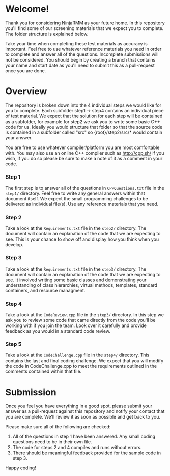 # Welcome!
Thank you for considering NinjaRMM as your future home. In this repository you'll find some of our screening materials that we expect you to complete. The folder structure is explained below. 

Take your time when completing these test materials as accuracy is important. Feel free to use whatever reference materials you need in order to complete and answer all of the questions. Incomplete submissions will not be considered. You should begin by creating a branch that contains your name and start date as you'll need to submit this as a pull-request once you are done. 

# Overview
The repository is broken down into the 4 individual steps we would like for you to complete. Each subfolder step1 -> step4 contains an individual piece of test material. We expect that the solution for each step will be contained as a subfolder, for example for step2 we ask you to write some basic C++ code for us. Ideally you would structure that folder so that the source code is contained in a subfolder called "src" so {root}/step2/src/* would contain your answer. 

You are free to use whatever compiler/platform you are most comfortable with. You may also use an online C++ compiler such as http://cpp.sh/ if you wish, if you do so please be sure to make a note of it as a comment in your code. 

### Step 1 
The first step is to answer all of the questions in `CPPQuestions.txt` file in the `step1/` directory. Feel free to write any general answers within that document itself. We expect the small programming challenges to be delivered as individual file(s). Use any reference materials that you need.

### Step 2
Take a look at the `Requirements.txt` file in the `step2/` directory. The document will contain an explanation of the code that we are expecting to see. This is your chance to show off and display how you think when you develop.

### Step 3
Take a look at the `Requirements.txt` file in the `step3/` directory. The document will contain an explanation of the code that we are expecting to see. It involved writing some basic classes and demonstrating your understanding of class hierarchies, virtual methods, templates, standard containers, and resource managment. 

### Step 4
Take a look at the `CodeReview.cpp` file in the `step3/` directory. In this step we ask you to review some code that came directly from the code you'll be working with if you join the team. Look over it carefully and provide feedback as you would in a standard code review.

### Step 5
Take a look at the `CodeChallenge.cpp` file in the `step4/` directory. This contains the last and final coding challenge. We expect that you will modify the code in CodeChallenge.cpp to meet the requirements outlined in the comments contained within that file. 

# Submission
Once you feel you have everything in a good spot, please submit your answer as a pull-request against this repository and notify your contact that you are complete. We'll review it as soon as possible and get back to you.

Please make sure all of the following are checked:
1. All of the questions in step 1 have been answered. 
Any small coding questions need to be in their own file.
2. The code for steps 2 and 4 compiles and runs without errors. 
3. There should be meaningful feedback provided for the sample code in step 3.

Happy coding!
